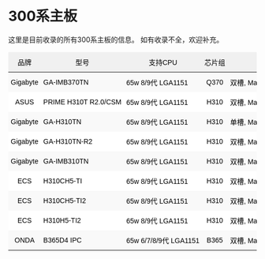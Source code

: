 # 300系主板

这里是目前收录的所有300系主板的信息。
如有收录不全，欢迎补充。

<style type="text/css">
.tg  {border-collapse:collapse;border-color:#ccc;border-spacing:0;}
.tg td{background-color:#fff;border-bottom-width:1px;border-color:#ccc;border-style:solid;border-top-width:1px;
  border-width:0px;color:#333;font-family:Arial, sans-serif;font-size:14px;overflow:hidden;padding:10px 5px;
  word-break:keep-all;white-space:nowrap;}
.tg th{background-color:#f0f0f0;border-bottom-width:1px;border-color:#ccc;border-style:solid;border-top-width:1px;
  border-width:0px;color:#333;font-family:Arial, sans-serif;font-size:14px;font-weight:normal;overflow:hidden;
  padding:10px 5px;word-break:keep-all;white-space:nowrap;}
.tg .tg-cly1{text-align:left;vertical-align:middle}
.tg .tg-z4i2{border-color:#ffffff;text-align:left;vertical-align:middle}
.tg .tg-baqh{text-align:center;vertical-align:top}
.tg .tg-44qx{border-color:#ffffff;font-weight:bold;text-align:center;vertical-align:middle}
.tg .tg-939m{background-color:#f9f9f9;border-color:#ffffff;color:#333;text-align:center;vertical-align:middle}
.tg .tg-aw21{border-color:#ffffff;font-weight:bold;text-align:center;vertical-align:top}
.tg .tg-pwav{background-color:#f9f9f9;border-color:#ffffff;text-align:center;vertical-align:middle}
.tg .tg-zbbp{background-color:#f9f9f9;border-color:#ffffff;text-align:left;vertical-align:middle}
.tg .tg-dvqx{background-color:#f9f9f9;border-color:#ffffff;text-align:center;vertical-align:top}
.tg .tg-v0mg{border-color:#ffffff;text-align:center;vertical-align:middle}
.tg .tg-tv2j{border-color:#ffffff;color:#333;text-align:center;vertical-align:top}
.tg .tg-57iy{background-color:#f9f9f9;text-align:center;vertical-align:middle}
.tg .tg-yjjc{background-color:#f9f9f9;text-align:left;vertical-align:middle}
.tg .tg-nrix{text-align:center;vertical-align:middle}
</style>
<table class="tg">
<thead>
  <tr>
    <th class="tg-44qx"><span style="font-weight:400;font-style:normal;text-decoration:none;color:black">品牌</span></th>
    <th class="tg-44qx"><span style="font-weight:400;font-style:normal;text-decoration:none;color:black">型号</span></th>
    <th class="tg-44qx"><span style="font-weight:400;font-style:normal;text-decoration:none;color:black">支持CPU</span></th>
    <th class="tg-44qx"><span style="font-weight:400;font-style:normal;text-decoration:none;color:black">芯片组</span></th>
    <th class="tg-44qx"><span style="font-weight:400;font-style:normal;text-decoration:none;color:black">内存</span></th>
    <th class="tg-44qx"><span style="font-weight:400;font-style:normal;text-decoration:none;color:black">通道</span></th>
    <th class="tg-44qx"><span style="font-weight:400;font-style:normal;text-decoration:none;color:black">HDMI接口</span></th>
    <th class="tg-44qx"><span style="font-weight:400;font-style:normal;text-decoration:none;color:black">DP接口</span></th>
    <th class="tg-44qx"><span style="font-weight:400;font-style:normal;text-decoration:none;color:black">其他显示接口</span></th>
    <th class="tg-44qx"><span style="font-weight:400;font-style:normal;text-decoration:none;color:black">LAN</span></th>
    <th class="tg-aw21"> <span style="font-weight:400;font-style:normal;text-decoration:none;color:black">PCI Express</span> </th>
    <th class="tg-44qx"><span style="font-weight:400;font-style:normal;text-decoration:none;color:black">WIFI/BT</span></th>
    <th class="tg-44qx"><span style="font-weight:400;font-style:normal;text-decoration:none;color:black">M.2 规格</span></th>
    <th class="tg-44qx"><span style="font-weight:400;font-style:normal;text-decoration:none;color:black">速度</span></th>
    <th class="tg-44qx"><span style="font-weight:400;font-style:normal;text-decoration:none;color:black">mini PCIe/mSATA</span></th>
    <th class="tg-44qx"><span style="font-weight:400;font-style:normal;text-decoration:none;color:black">SATA</span></th>
    <th class="tg-44qx"><span style="font-weight:400;font-style:normal;text-decoration:none;color:black">USB 3</span></th>
    <th class="tg-44qx"><span style="font-weight:400;font-style:normal;text-decoration:none;color:black">USB 2</span></th>
    <th class="tg-44qx"><span style="font-weight:400;font-style:normal;text-decoration:none;color:black">其他</span></th>
    <th class="tg-44qx"><span style="font-weight:400;font-style:normal;text-decoration:none;color:black">备注</span></th>
  </tr>
</thead>
<tbody>
  <tr>
    <td class="tg-pwav"><span style="font-weight:400;font-style:normal;text-decoration:none;color:black">Gigabyte</span></td>
    <td class="tg-zbbp"><span style="font-weight:400;font-style:normal;text-decoration:none;color:black">GA-IMB370TN</span>  </td>
    <td class="tg-zbbp"><span style="font-weight:400;font-style:normal;text-decoration:none;color:black">65w 8/9代 LGA1151</span></td>
    <td class="tg-pwav"><span style="font-weight:400;font-style:normal;text-decoration:none;color:black">Q370</span></td>
    <td class="tg-pwav"><span style="font-weight:400;font-style:normal;text-decoration:none;color:black">双槽, Max. 32GB, DDR4 2133</span>  </td>
    <td class="tg-pwav"><span style="font-weight:400;font-style:normal;text-decoration:none;color:black">双</span></td>
    <td class="tg-pwav"><span style="font-weight:400;font-style:normal;text-decoration:none;color:black">1 x HDMI2.0</span></td>
    <td class="tg-pwav"><span style="font-weight:400;font-style:normal;text-decoration:none;color:black">1 x DP 1.2</span></td>
    <td class="tg-pwav"><span style="font-weight:400;font-style:normal;text-decoration:none;color:black">无</span></td>
    <td class="tg-pwav"><span style="font-weight:400;font-style:normal;text-decoration:none;color:black">2 x Intel 千兆</span>  </td>
    <td class="tg-pwav"><span style="font-weight:400;font-style:normal;text-decoration:none;color:black">1 x PCIE 3.0 x4</span></td>
    <td class="tg-dvqx"> <span style="font-weight:400;font-style:normal;text-decoration:none;color:black">1 x M.2 2230</span>  <span style="font-weight:400;font-style:normal;text-decoration:none;color:black">支持CNVi</span></td>
    <td class="tg-pwav"><span style="font-weight:400;font-style:normal;text-decoration:none;color:black">1 x 2260/2280</span></td>
    <td class="tg-pwav"><span style="font-weight:400;font-style:normal;text-decoration:none;color:black">x4</span></td>
    <td class="tg-939m"><span style="font-weight:400;font-style:normal;text-decoration:none;color:black">1 x mini PCIe (全高)</span></td>
    <td class="tg-pwav"><span style="font-weight:400;font-style:normal;text-decoration:none;color:black">2 x SATA 6Gb/s</span></td>
    <td class="tg-pwav"><span style="font-weight:400;font-style:normal;text-decoration:none;color:black">3.0 x2</span></td>
    <td class="tg-pwav"><span style="font-weight:400;font-style:normal;text-decoration:none;color:black">2.0 x2</span></td>
    <td class="tg-pwav"><span style="font-weight:400;font-style:normal;text-decoration:none;color:black">sim卡槽</span></td>
    <td class="tg-pwav"><span style="font-weight:400;font-style:normal;text-decoration:none;color:black">宽幅电压支持 12V/19～24V</span></td>
  </tr>
  <tr>
    <td class="tg-v0mg"><span style="font-weight:400;font-style:normal;text-decoration:none;color:black">ASUS</span></td>
    <td class="tg-z4i2"><span style="font-weight:400;font-style:normal;text-decoration:none;color:black">PRIME H310T R2.0/CSM</span></td>
    <td class="tg-z4i2"><span style="font-weight:400;font-style:normal;text-decoration:none;color:black">65w 8/9代 LGA1151</span></td>
    <td class="tg-v0mg"><span style="font-weight:400;font-style:normal;text-decoration:none;color:black">H310</span></td>
    <td class="tg-v0mg"><span style="font-weight:400;font-style:normal;text-decoration:none;color:black">双槽, Max. 32GB, DDR4 2666</span>  </td>
    <td class="tg-v0mg"><span style="font-weight:400;font-style:normal;text-decoration:none;color:black">双</span></td>
    <td class="tg-v0mg"><span style="font-weight:400;font-style:normal;text-decoration:none;color:black">1 x HDMI 1.4b </span></td>
    <td class="tg-v0mg"><span style="font-weight:400;font-style:normal;text-decoration:none;color:black">1 x DP 1.2</span></td>
    <td class="tg-v0mg"><span style="font-weight:400;font-style:normal;text-decoration:none;color:black">1 x LVDS </span></td>
    <td class="tg-v0mg"><span style="font-weight:400;font-style:normal;text-decoration:none;color:black">1 x RTL8111H</span></td>
    <td class="tg-v0mg"><span style="font-weight:400;font-style:normal;text-decoration:none;color:black">无</span></td>
    <td class="tg-v0mg"><span style="font-weight:400;font-style:normal;text-decoration:none;color:black">1 x M.2 2230</span> </td>
    <td class="tg-v0mg"><span style="font-weight:400;font-style:normal;text-decoration:none;color:black">1 x 2260/2280</span></td>
    <td class="tg-v0mg"><span style="font-weight:400;font-style:normal;text-decoration:none;color:black">x2</span></td>
    <td class="tg-tv2j"><span style="font-weight:400;font-style:normal;text-decoration:none;color:#333">无</span></td>
    <td class="tg-v0mg"><span style="font-weight:400;font-style:normal;text-decoration:none;color:black">2 x SATA 6Gb/s</span></td>
    <td class="tg-v0mg"><span style="font-weight:400;font-style:normal;text-decoration:none;color:black">3.1 x2</span></td>
    <td class="tg-v0mg"><span style="font-weight:400;font-style:normal;text-decoration:none;color:black">2.0 x2</span></td>
    <td class="tg-v0mg"></td>
    <td class="tg-v0mg"><span style="font-weight:400;font-style:normal;text-decoration:none;color:black">DP 1.4 (Max.4096 x 2304 @60Hz)</span></td>
  </tr>
  <tr>
    <td class="tg-pwav"><span style="font-weight:400;font-style:normal;text-decoration:none;color:black">Gigabyte</span></td>
    <td class="tg-zbbp"><span style="font-weight:400;font-style:normal;text-decoration:none;color:black">GA-H310TN</span>  </td>
    <td class="tg-zbbp"><span style="font-weight:400;font-style:normal;text-decoration:none;color:black">65w 8/9代 LGA1151</span></td>
    <td class="tg-pwav"><span style="font-weight:400;font-style:normal;text-decoration:none;color:black">H310</span></td>
    <td class="tg-pwav"><span style="font-weight:400;font-style:normal;text-decoration:none;color:black">单槽, Max. 16GB, DDR4 2400</span>  </td>
    <td class="tg-pwav"><span style="font-weight:400;font-style:normal;text-decoration:none;color:black">单</span></td>
    <td class="tg-pwav"><span style="font-weight:400;font-style:normal;text-decoration:none;color:black">1 x HDMI 1.4b </span></td>
    <td class="tg-pwav"><span style="font-weight:400;font-style:normal;text-decoration:none;color:black">无</span></td>
    <td class="tg-pwav"><span style="font-weight:400;font-style:normal;text-decoration:none;color:black">1 x D-Sub</span></td>
    <td class="tg-pwav"><span style="font-weight:400;font-style:normal;text-decoration:none;color:black">1 x Realtek 千兆</span>  </td>
    <td class="tg-pwav"><span style="font-weight:400;font-style:normal;text-decoration:none;color:black">1 x PCIE 3.0 x4</span></td>
    <td class="tg-pwav"><span style="font-weight:400;font-style:normal;text-decoration:none;color:black">1 x M.2 2230</span>  <span style="font-weight:400;font-style:normal;text-decoration:none;color:black">仅CNVi</span></td>
    <td class="tg-pwav"><span style="font-weight:400;font-style:normal;text-decoration:none;color:black">1 x 2260/2280</span></td>
    <td class="tg-pwav"><span style="font-weight:400;font-style:normal;text-decoration:none;color:black">x4</span></td>
    <td class="tg-pwav"><span style="font-weight:400;font-style:normal;text-decoration:none;color:black">无</span></td>
    <td class="tg-pwav"><span style="font-weight:400;font-style:normal;text-decoration:none;color:black">2 x SATA 6Gb/s</span></td>
    <td class="tg-pwav"><span style="font-weight:400;font-style:normal;text-decoration:none;color:black">3.0 x2</span></td>
    <td class="tg-pwav"><span style="font-weight:400;font-style:normal;text-decoration:none;color:black">2.0 x2</span></td>
    <td class="tg-pwav"></td>
    <td class="tg-pwav"></td>
  </tr>
  <tr>
    <td class="tg-v0mg"><span style="font-weight:400;font-style:normal;text-decoration:none;color:black">Gigabyte</span></td>
    <td class="tg-z4i2"><span style="font-weight:400;font-style:normal;text-decoration:none;color:black">GA-H310TN-R2</span>  </td>
    <td class="tg-z4i2"><span style="font-weight:400;font-style:normal;text-decoration:none;color:black">65w 8/9代 LGA1151</span></td>
    <td class="tg-v0mg"><span style="font-weight:400;font-style:normal;text-decoration:none;color:black">H310</span></td>
    <td class="tg-v0mg"><span style="font-weight:400;font-style:normal;text-decoration:none;color:black">双槽, Max. 32GB, DDR4 2666</span>  </td>
    <td class="tg-v0mg"><span style="font-weight:400;font-style:normal;text-decoration:none;color:black">双</span></td>
    <td class="tg-v0mg"><span style="font-weight:400;font-style:normal;text-decoration:none;color:black">1 x HDMI 1.4b </span></td>
    <td class="tg-v0mg"><span style="font-weight:400;font-style:normal;text-decoration:none;color:black">1 x DP 1.2</span></td>
    <td class="tg-v0mg"><span style="font-weight:400;font-style:normal;text-decoration:none;color:black">无</span></td>
    <td class="tg-v0mg"><span style="font-weight:400;font-style:normal;text-decoration:none;color:black">1 x Realtek 千兆</span>  </td>
    <td class="tg-v0mg"><span style="font-weight:400;font-style:normal;text-decoration:none;color:black">1 x PCIE 3.0 x4</span></td>
    <td class="tg-v0mg"><span style="font-weight:400;font-style:normal;text-decoration:none;color:black">1 x M.2 2230</span>  <span style="font-weight:400;font-style:normal;text-decoration:none;color:black">仅CNVi</span></td>
    <td class="tg-v0mg"><span style="font-weight:400;font-style:normal;text-decoration:none;color:black">1 x 2260/2280</span></td>
    <td class="tg-v0mg"><span style="font-weight:400;font-style:normal;text-decoration:none;color:black">x4</span></td>
    <td class="tg-v0mg"><span style="font-weight:400;font-style:normal;text-decoration:none;color:black">无</span></td>
    <td class="tg-v0mg"><span style="font-weight:400;font-style:normal;text-decoration:none;color:black">2 x SATA 6Gb/s</span></td>
    <td class="tg-v0mg"><span style="font-weight:400;font-style:normal;text-decoration:none;color:black">3.0 x2</span></td>
    <td class="tg-v0mg"><span style="font-weight:400;font-style:normal;text-decoration:none;color:black">2.0 x2</span></td>
    <td class="tg-v0mg"></td>
    <td class="tg-v0mg"></td>
  </tr>
  <tr>
    <td class="tg-pwav"><span style="font-weight:400;font-style:normal;text-decoration:none;color:black">Gigabyte</span></td>
    <td class="tg-zbbp"><span style="font-weight:400;font-style:normal;text-decoration:none;color:black">GA-IMB310TN</span>  </td>
    <td class="tg-zbbp"><span style="font-weight:400;font-style:normal;text-decoration:none;color:black">65w 8/9代 LGA1151</span></td>
    <td class="tg-pwav"><span style="font-weight:400;font-style:normal;text-decoration:none;color:black">H310</span></td>
    <td class="tg-pwav"><span style="font-weight:400;font-style:normal;text-decoration:none;color:black">双槽, Max. 32GB, DDR4 2133</span>  </td>
    <td class="tg-pwav"><span style="font-weight:400;font-style:normal;text-decoration:none;color:black">双</span></td>
    <td class="tg-pwav"><span style="font-weight:400;font-style:normal;text-decoration:none;color:black">1 x HDMI2.0</span></td>
    <td class="tg-pwav"><span style="font-weight:400;font-style:normal;text-decoration:none;color:black">1 x DP 1.2</span></td>
    <td class="tg-pwav"><span style="font-weight:400;font-style:normal;text-decoration:none;color:black">无</span></td>
    <td class="tg-pwav"><span style="font-weight:400;font-style:normal;text-decoration:none;color:black">2 x Intel 千兆</span>  </td>
    <td class="tg-pwav"><span style="font-weight:400;font-style:normal;text-decoration:none;color:black">1 x PCIE 3.0 x4</span></td>
    <td class="tg-dvqx"> <span style="font-weight:400;font-style:normal;text-decoration:none;color:black">1 x M.2 2230</span>  <span style="font-weight:400;font-style:normal;text-decoration:none;color:black">支持CNVi</span></td>
    <td class="tg-pwav"><span style="font-weight:400;font-style:normal;text-decoration:none;color:black">1 x 2260/2280</span></td>
    <td class="tg-pwav"><span style="font-weight:400;font-style:normal;text-decoration:none;color:black">x2</span></td>
    <td class="tg-pwav"><span style="font-weight:400;font-style:normal;text-decoration:none;color:black">1 x mini PCIe (全高)</span></td>
    <td class="tg-pwav"><span style="font-weight:400;font-style:normal;text-decoration:none;color:black">2 x SATA 6Gb/s</span></td>
    <td class="tg-pwav"><span style="font-weight:400;font-style:normal;text-decoration:none;color:black">3.0 x2</span></td>
    <td class="tg-pwav"><span style="font-weight:400;font-style:normal;text-decoration:none;color:black">2.0 x2</span></td>
    <td class="tg-pwav"><span style="font-weight:400;font-style:normal;text-decoration:none;color:black">sim卡槽</span></td>
    <td class="tg-pwav"><span style="font-weight:400;font-style:normal;text-decoration:none;color:black">宽幅电压支持 12V/19～24V</span></td>
  </tr>
  <tr>
    <td class="tg-v0mg"><span style="font-weight:400;font-style:normal;text-decoration:none;color:black">ECS</span></td>
    <td class="tg-z4i2"><span style="font-weight:400;font-style:normal;text-decoration:none;color:black">H310CH5-TI</span></td>
    <td class="tg-z4i2"><span style="font-weight:400;font-style:normal;text-decoration:none;color:black">65w 8/9代 LGA1151</span></td>
    <td class="tg-v0mg"><span style="font-weight:400;font-style:normal;text-decoration:none;color:black">H310</span></td>
    <td class="tg-v0mg"><span style="font-weight:400;font-style:normal;text-decoration:none;color:black">双槽, Max. 32GB, DDR4 2666</span>  </td>
    <td class="tg-v0mg"><span style="font-weight:400;font-style:normal;text-decoration:none;color:black">双</span></td>
    <td class="tg-v0mg"><span style="font-weight:400;font-style:normal;text-decoration:none;color:black">1 x HDMI 1.4b </span></td>
    <td class="tg-v0mg"><span style="font-weight:400;font-style:normal;text-decoration:none;color:black">无</span></td>
    <td class="tg-v0mg"><span style="font-weight:400;font-style:normal;text-decoration:none;color:black">1 x LVDS</span></td>
    <td class="tg-v0mg"><span style="font-weight:400;font-style:normal;text-decoration:none;color:black">1 x RTL8111H</span> </td>
    <td class="tg-v0mg"><span style="font-weight:400;font-style:normal;text-decoration:none;color:black">无</span></td>
    <td class="tg-v0mg"><span style="font-weight:400;font-style:normal;text-decoration:none;color:black">1 x M.2 2230</span> </td>
    <td class="tg-v0mg"><span style="font-weight:400;font-style:normal;text-decoration:none;color:black">1 x 2260/2280</span></td>
    <td class="tg-v0mg"><span style="font-weight:400;font-style:normal;text-decoration:none;color:black">未知</span></td>
    <td class="tg-v0mg"><span style="font-weight:400;font-style:normal;text-decoration:none;color:black">无</span></td>
    <td class="tg-v0mg"><span style="font-weight:400;font-style:normal;text-decoration:none;color:black">2 x SATA 6Gb/s</span></td>
    <td class="tg-v0mg"><span style="font-weight:400;font-style:normal;text-decoration:none;color:black">3.2 x2</span></td>
    <td class="tg-v0mg"><span style="font-weight:400;font-style:normal;text-decoration:none;color:black">2.0 x2</span></td>
    <td class="tg-v0mg"></td>
    <td class="tg-v0mg"></td>
  </tr>
  <tr>
    <td class="tg-57iy"><span style="font-weight:400;font-style:normal;text-decoration:none;color:black">ECS</span></td>
    <td class="tg-yjjc"><span style="font-weight:400;font-style:normal;text-decoration:none;color:black">H310CH5-TI2</span></td>
    <td class="tg-yjjc"><span style="font-weight:400;font-style:normal;text-decoration:none;color:black">65w 8/9代 LGA1151</span></td>
    <td class="tg-57iy"><span style="font-weight:400;font-style:normal;text-decoration:none;color:black">H310</span></td>
    <td class="tg-57iy"><span style="font-weight:400;font-style:normal;text-decoration:none;color:black">双槽, Max. 32GB, DDR4 2666</span>  </td>
    <td class="tg-57iy"><span style="font-weight:400;font-style:normal;text-decoration:none;color:black">双</span></td>
    <td class="tg-57iy"><span style="font-weight:400;font-style:normal;text-decoration:none;color:black">1 x HDMI 1.4b </span></td>
    <td class="tg-57iy"><span style="font-weight:400;font-style:normal;text-decoration:none;color:black">无</span></td>
    <td class="tg-57iy"><span style="font-weight:400;font-style:normal;text-decoration:none;color:black">1 x LVDS  1 x D-Sub</span></td>
    <td class="tg-57iy"><span style="font-weight:400;font-style:normal;text-decoration:none;color:black">1 x RTL8111H</span> </td>
    <td class="tg-57iy"><span style="font-weight:400;font-style:normal;text-decoration:none;color:black">无</span></td>
    <td class="tg-57iy"><span style="font-weight:400;font-style:normal;text-decoration:none;color:black">1 x M.2 2230</span> </td>
    <td class="tg-57iy"><span style="font-weight:400;font-style:normal;text-decoration:none;color:black">1 x 2260/2280</span></td>
    <td class="tg-57iy"><span style="font-weight:400;font-style:normal;text-decoration:none;color:black">x2</span></td>
    <td class="tg-57iy"><span style="font-weight:400;font-style:normal;text-decoration:none;color:black">无</span></td>
    <td class="tg-57iy"><span style="font-weight:400;font-style:normal;text-decoration:none;color:black">2 x SATA 6Gb/s</span></td>
    <td class="tg-57iy"><span style="font-weight:400;font-style:normal;text-decoration:none;color:black">3.2 x2</span></td>
    <td class="tg-57iy"><span style="font-weight:400;font-style:normal;text-decoration:none;color:black">2.0 x2</span></td>
    <td class="tg-57iy"></td>
    <td class="tg-57iy"></td>
  </tr>
  <tr>
    <td class="tg-nrix"><span style="font-weight:400;font-style:normal;text-decoration:none;color:black">ECS</span></td>
    <td class="tg-cly1"><span style="font-weight:400;font-style:normal;text-decoration:none;color:black">H310H5-TI2</span></td>
    <td class="tg-cly1"><span style="font-weight:400;font-style:normal;text-decoration:none;color:black">65w 8/9代 LGA1151</span></td>
    <td class="tg-nrix"><span style="font-weight:400;font-style:normal;text-decoration:none;color:black">H310</span></td>
    <td class="tg-nrix"><span style="font-weight:400;font-style:normal;text-decoration:none;color:black">双槽, Max. 32GB, DDR4 2666</span>  </td>
    <td class="tg-nrix"><span style="font-weight:400;font-style:normal;text-decoration:none;color:black">双</span></td>
    <td class="tg-nrix"><span style="font-weight:400;font-style:normal;text-decoration:none;color:black">1 x HDMI 1.4b </span></td>
    <td class="tg-nrix"><span style="font-weight:400;font-style:normal;text-decoration:none;color:black">无</span></td>
    <td class="tg-nrix"><span style="font-weight:400;font-style:normal;text-decoration:none;color:black">1 x LVDS  1 x D-Sub</span></td>
    <td class="tg-nrix"><span style="font-weight:400;font-style:normal;text-decoration:none;color:black">1 x RTL8111H</span> </td>
    <td class="tg-nrix"><span style="font-weight:400;font-style:normal;text-decoration:none;color:black">无</span></td>
    <td class="tg-baqh"> <span style="font-weight:400;font-style:normal;text-decoration:none;color:black">1 x M.2 2230</span>  <span style="font-weight:400;font-style:normal;text-decoration:none;color:black">支持CNVi</span></td>
    <td class="tg-nrix"><span style="font-weight:400;font-style:normal;text-decoration:none;color:black">1 x 2260/2280</span></td>
    <td class="tg-nrix"><span style="font-weight:400;font-style:normal;text-decoration:none;color:black">x2</span></td>
    <td class="tg-nrix"><span style="font-weight:400;font-style:normal;text-decoration:none;color:black">无</span></td>
    <td class="tg-nrix"><span style="font-weight:400;font-style:normal;text-decoration:none;color:black">2 x SATA 6Gb/s</span></td>
    <td class="tg-nrix"><span style="font-weight:400;font-style:normal;text-decoration:none;color:black">3.2 x2</span></td>
    <td class="tg-nrix"><span style="font-weight:400;font-style:normal;text-decoration:none;color:black">2.0 x2</span></td>
    <td class="tg-nrix"></td>
    <td class="tg-nrix"></td>
  </tr>
  <tr>
    <td class="tg-57iy"><span style="font-weight:400;font-style:normal;text-decoration:none;color:black">ONDA</span></td>
    <td class="tg-yjjc"><span style="font-weight:400;font-style:normal;text-decoration:none;color:black">B365D4 IPC</span> </td>
    <td class="tg-yjjc"><span style="font-weight:400;font-style:normal;text-decoration:none;color:black">65w 6/7/8/9代 LGA1151</span></td>
    <td class="tg-57iy"><span style="font-weight:400;font-style:normal;text-decoration:none;color:black">B365</span></td>
    <td class="tg-57iy"><span style="font-weight:400;font-style:normal;text-decoration:none;color:black">双槽, Max. 32GB, DDR4 2666</span>  </td>
    <td class="tg-57iy"><span style="font-weight:400;font-style:normal;text-decoration:none;color:black">双</span></td>
    <td class="tg-57iy"><span style="font-weight:400;font-style:normal;text-decoration:none;color:black">1 x HDMI</span> </td>
    <td class="tg-57iy"><span style="font-weight:400;font-style:normal;text-decoration:none;color:black">无</span></td>
    <td class="tg-57iy"><span style="font-weight:400;font-style:normal;text-decoration:none;color:black">1 x D-Sub</span></td>
    <td class="tg-57iy"><span style="font-weight:400;font-style:normal;text-decoration:none;color:black">1 x 千兆</span>  </td>
    <td class="tg-57iy"><span style="font-weight:400;font-style:normal;text-decoration:none;color:black">无</span></td>
    <td class="tg-57iy"><span style="font-weight:400;font-style:normal;text-decoration:none;color:black">1 x M.2 2230</span> </td>
    <td class="tg-57iy"><span style="font-weight:400;font-style:normal;text-decoration:none;color:black">1 x 2242/2260/2280</span></td>
    <td class="tg-57iy"><span style="font-weight:400;font-style:normal;text-decoration:none;color:black">x4</span></td>
    <td class="tg-57iy"><span style="font-weight:400;font-style:normal;text-decoration:none;color:black">无</span></td>
    <td class="tg-57iy"><span style="font-weight:400;font-style:normal;text-decoration:none;color:black">2 x SATA 6Gb/s</span></td>
    <td class="tg-57iy"><span style="font-weight:400;font-style:normal;text-decoration:none;color:black">3.0 x4</span></td>
    <td class="tg-57iy"><span style="font-weight:400;font-style:normal;text-decoration:none;color:black">无</span></td>
    <td class="tg-57iy"></td>
    <td class="tg-57iy"></td>
  </tr>
</tbody>
</table>
